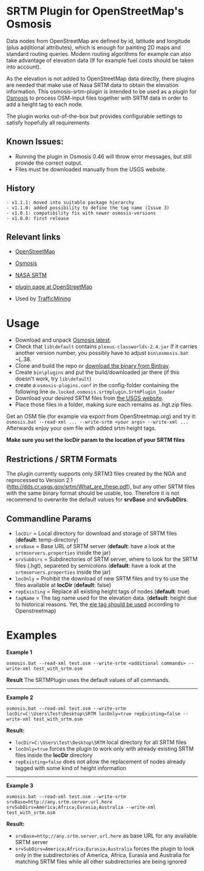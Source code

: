 # SRTM Plugin for OpenStreetMap's Osmosis 
Data nodes from OpenStreetMap are defined by id, latitude and longitude (plus additional attributes), which is 
enough for painting 2D maps and standard routing queries. Modern routing algorithms for example can also take 
advantage of elevation data (If for example fuel costs should be taken into account).

As the elevation is not added to OpenStreetMap data directly, there plugins are needed that make use of Nasa 
SRTM data to obtain the elevation information. This osmosis-srtm-plugin is intended to be used as a plugin for 
[Osmosis](http://wiki.openstreetmap.org/wiki/Osmosis) to process OSM-input files together with SRTM data in 
order to add a height tag to each node.

The plugin works out-of-the-box but provides configurable settings to satisfy hopefully all requirements 

## Known Issues:
* Running the plugin in Osmosis 0.46 will throw error messages, but still provide the correct output.
* Files must be downloaded manually from the USGS website.

## History
    - v1.1.1: moved into suitable package hierarchy
    - v1.1.0: added possibility to define the tag name (Issue 3)
    - v1.0.1: compatibility fix with newer osmosis-versions
    - v1.0.0: first release

## Relevant links 
* [OpenStreetMap](http://www.openstreetmap.org/)
* [Osmosis](http://wiki.openstreetmap.org/wiki/Osmosis)
* [NASA SRTM](http://www2.jpl.nasa.gov/srtm/)
* [plugin page at OpenStreetMap](http://wiki.openstreetmap.org/wiki/Srtm_to_Nodes)

* Used by [TrafficMining](https://github.com/locked-fg/trafficmining)

# Usage
- Download and unpack [Osmosis latest](http://wiki.openstreetmap.org/wiki/Osmosis#Latest_stable_version).
- Check that `lib\default` contains `plexus-classworlds-2.4.jar` If it carries another version number, you possibly have to adjust `bin\osmosis.bat` ~L.38.
- Clone and build the repo or [download the binary from Bintray](https://dl.bintray.com/locked-fg/Osmosis-Srtm-Plugin/).
- Create `bin\plugins` and put the build/downloaded jar there (if this doesn't work, try `lib\default`)
- create a `osmosis-plugins.conf` in the config-folder containing the following line `de.locked.osmosis.srtmplugin.SrtmPlugin_loader`
- Download your desired SRTM files from [the USGS website](https://dds.cr.usgs.gov/srtm/version2_1/SRTM3/).
- Place those files in a folder, making sure each remains as .hgt.zip files.

Get an OSM file (for example via export from OpenStreetmap.org) and try it: 
`osmosis.bat --read-xml ... --write-srtm <your args> --write-xml ...`
Afterwards enjoy your osm file with added srtm height tags.

**Make sure you set the locDir param to the location of your SRTM files**

## Restrictions / SRTM Formats
The plugin currently supports only SRTM3 files created by the NGA and reprocessed to Version 2.1 
(http://dds.cr.usgs.gov/srtm/What_are_these.pdf), but any other SRTM files with the same binary format should 
be usable, too. Therefore it is not recommend to overwrite the default values for **srvBase** and **srvSubDirs**.

## Commandline Params
  * `locDir` = Local directory for download and storage of SRTM files (**default**: temp-directory)
  * `srvBase` = Base URL of SRTM server (**default**: have a look at the `srtmservers.properties` inside the jar)
  * `srvSubDirs` = Subdirectories of SRTM server, where to look for the SRTM files (.hgt), separeted by semicolons (**default**: have a look at the `srtmservers.properties` inside the jar)
  * `locOnly` = Prohibit the download of new SRTM files and try to use the files available at **locDir** (**default**: false)
  * `repExisting` = Replace all existing height tags of nodes (**default**: true)
  * `tagName` = The tag name used for the elevation data. (**default**: height due to historical reasons. Yet, the [ele tag should be used](http://wiki.openstreetmap.org/wiki/Key:ele) according to Openstreetmap)


# Examples
**Example 1**
```
osmosis.bat --read-xml test.osm --write-srtm <additional commands> --write-xml test_with_srtm.osm
```

**Result**
The SRTMPlugin uses the default values of all commands.

***

**Example 2**
```
osmosis.bat --read-xml test.osm --write-srtm locDir=C:\Users\Test\Desktop\SRTM locOnly=true repExisting=false --write-xml test_with_srtm.osm
```

**Result:**
  * `locDir=C:\Users\Test\Desktop\SRTM` local directory for all SRTM files
  * `locOnly=true` forces the plugin to work only with already existing SRTM files inside the **locDir** directory
  * `repExisting=false` does not allow the replacement of nodes already tagged with some kind of height information

***

**Example 3**
```
osmosis.bat --read-xml test.osm --write-srtm srvBase=http://any.srtm.server.url.here srvSubDirs=America;Africa;Eurasia;Australia --write-xml test_with_srtm.osm
```

**Result:**
  * `srvBase=http://any.srtm.server.url.here` as base URL for any available SRTM server
  * `srvSubDirs=America;Africa;Eurasia;Australia` forces the plugin to look only in the subdirectories of America, Africa, Eurasia and Australia for matching SRTM files while all other subdirectories are being ignored
